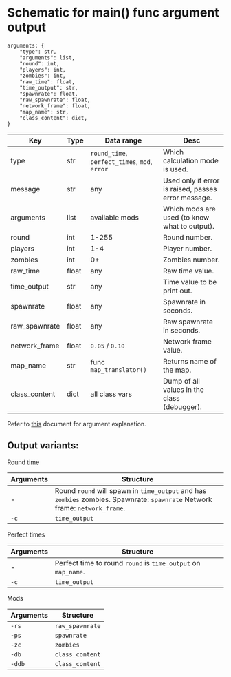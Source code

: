 # Schematic for main() func argument output
```
arguments: {
    "type": str,
    "arguments": list,
    "round": int,
    "players": int,
    "zombies": int,
    "raw_time": float,
    "time_output": str,
    "spawnrate": float,
    "raw_spawnrate": float,
    "network_frame": float,
    "map_name": str,
    "class_content": dict,
}
```
| Key | Type | Data range | Desc |
| --- | --- | --- | --- |
| type | str | `round_time`, `perfect_times`, `mod`, `error` | Which calculation mode is used. |
| message | str | any | Used only if error is raised, passes error message. |
| arguments | list | available mods | Which mods are used (to know what to output). |
| round | int | 1-255 | Round number. |
| players | int | 1-4 | Player number. |
| zombies | int | 0+ | Zombies number. |
| raw_time | float | any | Raw time value. |
| time_output | str | any | Time value to be print out. |
| spawnrate | float | any | Spawnrate in seconds. |
| raw_spawnrate | float | any | Raw spawnrate in seconds. |
| network_frame | float | `0.05` / `0.10` | Network frame value. |
| map_name | str | func `map_translator()` | Returns name of the map. |
| class_content | dict | all class vars | Dump of all values in the class (debugger). |

Refer to [this](https://github.com/Zi0MIX/ZM-RoundCalculator/blob/main/ARGUMENTS.MD) document for argument explanation.

## Output variants:
Round time

| Arguments | Structure |
| --- | --- |
| - | Round `round` will spawn in `time_output` and has `zombies` zombies. Spawnrate: `spawnrate` Network frame: `network_frame`. |
| `-c` | `time_output` |

Perfect times

| Arguments | Structure |
| --- | --- |
| - | Perfect time to round `round` is `time_output` on `map_name`. |
| `-c` | `time_output` |

Mods

| Arguments | Structure |
| --- | --- |
| `-rs` | `raw_spawnrate` |
| `-ps` | `spawnrate` |
| `-zc` | `zombies` |
| `-db` | `class_content` |
| `-ddb` | `class_content` |